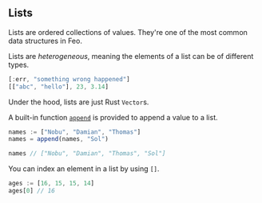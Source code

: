 ## Lists
Lists are ordered collections of values. They're one of the most common data structures in Feo.

Lists are *heterogeneous*, meaning the elements of a list can be of different types.
```js
[:err, "something wrong happened"]
[["abc", "hello"], 23, 3.14]
```
Under the hood, lists are just Rust `Vector`s.

A built-in function [`append`](./library/builtins.md#appendxs-x) is provided to append a value to a list.
```js
names := ["Nobu", "Damian", "Thomas"]
names = append(names, "Sol")

names // ["Nobu", "Damian", "Thomas", "Sol"]
```

You can index an element in a list by using `[]`.
```js
ages := [16, 15, 15, 14]
ages[0] // 16
```
